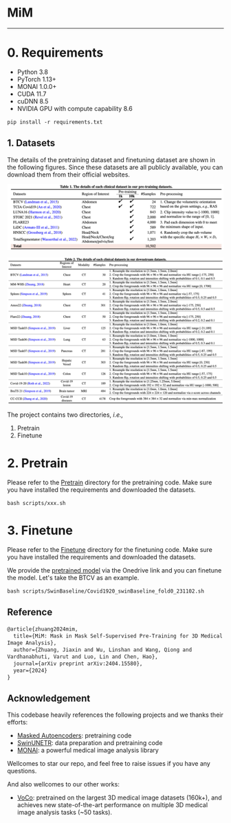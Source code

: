 # MiM
***

# 0. Requirements
* Python 3.8
* PyTorch 1.13+
* MONAI 1.0.0+
* CUDA 11.7
* cuDNN 8.5
* NVIDIA GPU with compute capability 8.6

```
pip install -r requirements.txt
```

## 1. Datasets
The details of the pretraining dataset and finetuning dataset are shown in the following figures. Since these datasets are all publicly available, you can download them from their official websites.

![Pretraining dataset](./assets/pretrained_dataset.png)

![Finetuning dataset](./assets/finetune_dataset.png)


The project contains two directories, _i.e.,_
1) Pretrain
2) Finetune


# 2. Pretrain
Please refer to the [Pretrain](./Pretrain) directory for the pretraining code. Make sure you have installed the requirements and downloaded the datasets.

```
bash scripts/xxx.sh
```


# 3. Finetune
Please refer to the [Finetune](./Finetune) directory for the finetuning code. Make sure you have installed the requirements and downloaded the datasets.

We provide the [pretrained model](https://hkustconnect-my.sharepoint.com/:f:/g/personal/jzhuangad_connect_ust_hk/ElCam2XpVflPvynd9Ymss44Bl1zeKf9gOt-YqsOhMKyY2g?e=fMdhl5
) via the Onedrive link and you can finetune the model. Let's take the BTCV as an example.

```
bash scripts/SwinBaseline/Covid1920_swinBaseline_fold0_231102.sh
```



## Reference
```
@article{zhuang2024mim,
  title={MiM: Mask in Mask Self-Supervised Pre-Training for 3D Medical Image Analysis},
  author={Zhuang, Jiaxin and Wu, Linshan and Wang, Qiong and Vardhanabhuti, Varut and Luo, Lin and Chen, Hao},
  journal={arXiv preprint arXiv:2404.15580},
  year={2024}
}
```

## Acknowledgement
This codebase heavily references the following projects and we thanks their efforts:

- [Masked Autoencoders](https://github.com/facebookresearch/mae): pretraining code
- [SwinUNETR](https://github.com/Project-MONAI/research-contributions/tree/main/SwinUNETR/Pretrain): data preparation and pretraining code
- [MONAI](https://github.com/Project-MONAI/MONAI): a powerful medical image analysis library

Wellcomes to star our repo, and feel free to raise issues if you have any questions.

And also wellcomes to our other works:
- [VoCo](https://github.com/Luffy03/VoCo): pretrained on the largest 3D medical image datasets (160k+), and achieves new state-of-the-art performance on multiple 3D medical image analysis tasks (~50 tasks).

